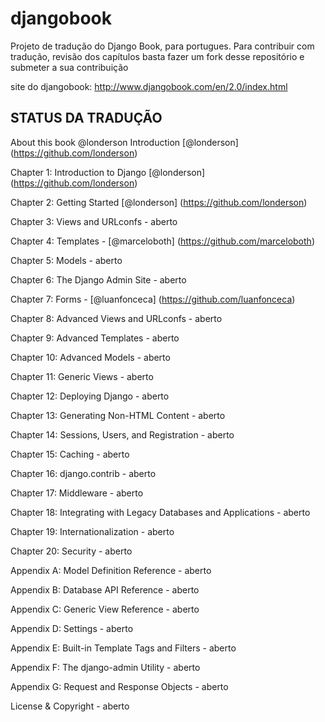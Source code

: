 djangobook
==========

Projeto de tradução do Django Book,  para portugues. Para contribuir com tradução, revisão dos capítulos basta fazer um fork
desse repositório e submeter a sua contribuição

site do djangobook:
http://www.djangobook.com/en/2.0/index.html

STATUS DA TRADUÇÃO
------------------


About this book @londerson
Introduction [@londerson] (https://github.com/londerson)

Chapter 1: Introduction to Django [@londerson] (https://github.com/londerson)

Chapter 2: Getting Started [@londerson] (https://github.com/londerson)

Chapter 3: Views and URLconfs - aberto

Chapter 4: Templates - [@marceloboth] (https://github.com/marceloboth)

Chapter 5: Models - aberto

Chapter 6: The Django Admin Site - aberto

Chapter 7: Forms - [@luanfonceca] (https://github.com/luanfonceca)

Chapter 8: Advanced Views and URLconfs - aberto

Chapter 9: Advanced Templates - aberto

Chapter 10: Advanced Models - aberto

Chapter 11: Generic Views - aberto

Chapter 12: Deploying Django - aberto

Chapter 13: Generating Non-HTML Content - aberto

Chapter 14: Sessions, Users, and Registration - aberto

Chapter 15: Caching - aberto

Chapter 16: django.contrib - aberto

Chapter 17: Middleware - aberto

Chapter 18: Integrating with Legacy Databases and Applications - aberto

Chapter 19: Internationalization - aberto

Chapter 20: Security - aberto

Appendix A: Model Definition Reference - aberto

Appendix B: Database API Reference - aberto

Appendix C: Generic View Reference - aberto

Appendix D: Settings - aberto

Appendix E: Built-in Template Tags and Filters - aberto

Appendix F: The django-admin Utility - aberto

Appendix G: Request and Response Objects - aberto

License & Copyright - aberto



